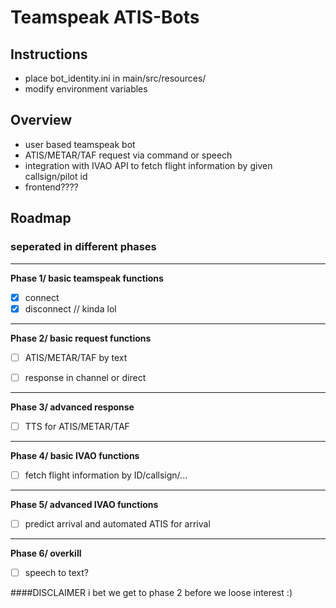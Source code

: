# Teamspeak ATIS-Bots

## Instructions
- place bot_identity.ini in main/src/resources/
- modify environment variables


## Overview

- user based teamspeak bot
- ATIS/METAR/TAF request via command or speech
- integration with IVAO API to fetch flight information by given callsign/pilot id
- frontend????

## Roadmap
### seperated in different phases

---
**Phase 1/ basic teamspeak functions**

- [x] connect
- [x] disconnect // kinda lol

---
**Phase 2/ basic request functions**
- [ ] ATIS/METAR/TAF by text
- [ ] response in channel or direct


---
**Phase 3/ advanced response**
- [ ] TTS for ATIS/METAR/TAF

---
**Phase 4/ basic IVAO functions**
- [ ] fetch flight information by ID/callsign/...


---
**Phase 5/ advanced IVAO functions**
- [ ] predict arrival and automated ATIS for arrival


---
**Phase 6/ overkill**
- [ ] speech to text?



####DISCLAIMER
i bet we get to phase 2 before we loose interest :)
